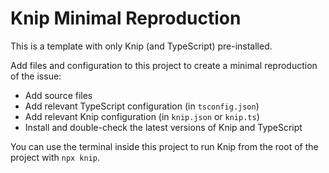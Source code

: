 # Knip Minimal Reproduction

This is a template with only Knip (and TypeScript) pre-installed.

Add files and configuration to this project to create a minimal reproduction of the issue:

- Add source files
- Add relevant TypeScript configuration (in `tsconfig.json`)
- Add relevant Knip configuration (in `knip.json` or `knip.ts`)
- Install and double-check the latest versions of Knip and TypeScript

You can use the terminal inside this project to run Knip from the root of the project with `npx knip`.
